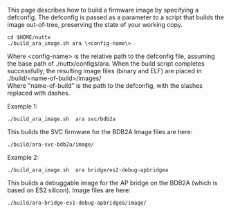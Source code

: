 This page describes how to build a firmware image by specifying a defconfig. The defconfig is passed as a parameter to a script that builds the image out-of-tree, preserving the state of your working copy.



```
cd $HOME/nuttx
./build_ara_image.sh ara \<config-name\>
```
Where \<config-name\> is the relative path to the defconfig file, assuming the base path of ./nuttx/configs/ara.
When the build script completes successfully, the resulting image files (binary and ELF) are placed in  
./build/\<name-of-build\>/images/  
Where "name-of-build" is the path to the defconfig, with the slashes replaced with dashes.

Example 1:
```
./build_ara_image.sh  ara svc/bdb2a
```
This builds the SVC firmware for the BDB2A
Image files are here:
```
./build/ara-svc-bdb2a/image/
```

Example 2:
```
./build_ara_image.sh  ara bridge/es2-debug-apbridgea
```
This builds a debuggable image for the AP bridge on the BDB2A (which is based on ES2 silicon).
Image files are here:
```
./build/ara-bridge-es1-debug-apbridgea/image/
```
